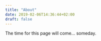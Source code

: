 ```yaml
---
title: "About"
date: 2019-02-06T14:36:44+02:00
draft: false
---
```


The time for this page will come... someday.
